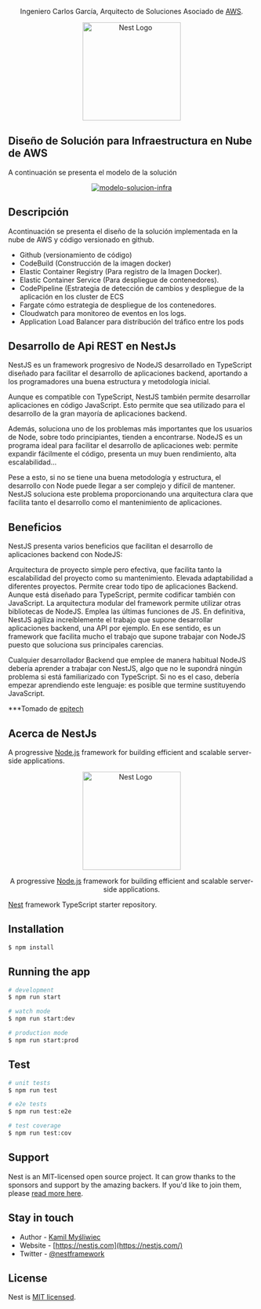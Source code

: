 <p align="center">Ingeniero Carlos García, Arquitecto de Soluciones Asociado de <a href="https://aws.amazon.com/es/" target="_blank">AWS</a>.</p>
<p align="center">
<p align="center">
  <a href="https://www.linkedin.com/in/ingcarlosgarciachacon/" target="blank"><img src="https://media.licdn.com/dms/image/C5603AQHQqJttsF0cJg/profile-displayphoto-shrink_200_200/0/1656990249470?e=1683763200&v=beta&t=B8efnOKuHa1El-fWUwCYhuchgzP7-S70tLNlaF6EgTQ" width="200" alt="Nest Logo" /></a>
</p>

[circleci-image]: https://img.shields.io/circleci/build/github/nestjs/nest/master?token=abc123def456
[circleci-url]: https://circleci.com/gh/nestjs/nest

## Diseño de Solución para Infraestructura en Nube de AWS
<p> A continuación se presenta el modelo de la solución  </p>
<p align="center">
<a href="https://ibb.co/4RWyv8c"><img src="https://i.ibb.co/N2xhD9X/modelo-solucion-infra.png" alt="modelo-solucion-infra" border="0"></a>
</p>

## Descripción

Acontinuación se presenta el diseño de la solución implementada en la nube de AWS y código versionado en github.
 - Github (versionamiento de código)
 - CodeBuild (Construcción de la imagen docker)
 - Elastic Container Registry (Para registro de la Imagen Docker).
 - Elastic Container Service (Para despliegue de contenedores).
 - CodePipeline (Estrategia de detección de cambios y despliegue de la aplicación en los cluster de ECS
 - Fargate cómo estrategia de despliegue de los contenedores.
 - Cloudwatch para monitoreo de eventos en los logs.
 - Application Load Balancer para distribución del tráfico entre los pods


## Desarrollo de Api REST en NestJs

NestJS es un framework progresivo de NodeJS desarrollado en TypeScript diseñado para facilitar el desarrollo de aplicaciones backend, aportando a los programadores una buena estructura y metodología inicial.

Aunque es compatible con TypeScript, NestJS también permite desarrollar aplicaciones en código JavaScript. Esto permite que sea utilizado para el desarrollo de la gran mayoría de aplicaciones backend. 

Además, soluciona uno de los problemas más importantes que los usuarios de Node, sobre todo principiantes, tienden a encontrarse. NodeJS es un programa ideal para facilitar el desarrollo de aplicaciones web: permite expandir fácilmente el código, presenta un muy buen rendimiento, alta escalabilidad… 

Pese a esto, si no se tiene una buena metodología y estructura, el desarrollo con Node puede llegar a ser complejo y difícil de mantener. NestJS soluciona este problema proporcionando una arquitectura clara que facilita tanto el desarrollo como el mantenimiento de aplicaciones. 

## Beneficios

NestJS presenta varios beneficios que facilitan el desarrollo de aplicaciones backend con NodeJS:

Arquitectura de proyecto simple pero efectiva, que facilita tanto la escalabilidad del proyecto como su mantenimiento.
Elevada adaptabilidad a diferentes proyectos. Permite crear todo tipo de aplicaciones Backend.
Aunque está diseñado para TypeScript, permite codificar también con JavaScript.
La arquitectura modular del framework permite utilizar otras bibliotecas de NodeJS.
Emplea las últimas funciones de JS. 
En definitiva, NestJS agiliza increíblemente el trabajo que supone desarrollar aplicaciones backend, una API por ejemplo. En ese sentido, es un framework que facilita mucho el trabajo que supone trabajar con NodeJS puesto que soluciona sus principales carencias. 

Cualquier desarrollador Backend que emplee de manera habitual NodeJS debería aprender a trabajar con NestJS, algo que no le supondrá ningún problema si está familiarizado con TypeScript. Si no es el caso, debería empezar aprendiendo este lenguaje: es posible que termine sustituyendo JavaScript.


<p align="">***Tomado de <a href="https://www.epitech-it.es/nestjs-que-es/#:~:text=NestJS%20presenta%20varios%20beneficios%20que,todo%20tipo%20de%20aplicaciones%20Backend." target="_blank">epitech</a> </p>


## Acerca de NestJs

<p align="">A progressive <a href="http://nodejs.org" target="_blank">Node.js</a> framework for building efficient and scalable server-side applications.</p>

<p align="center">
  <a href="http://nestjs.com/" target="blank"><img src="https://nestjs.com/img/logo-small.svg" width="200" alt="Nest Logo" /></a>
</p>

[circleci-image]: https://img.shields.io/circleci/build/github/nestjs/nest/master?token=abc123def456
[circleci-url]: https://circleci.com/gh/nestjs/nest

  <p align="center">A progressive <a href="http://nodejs.org" target="_blank">Node.js</a> framework for building efficient and scalable server-side applications.</p>
    <p align="center">
  <!--[![Backers on Open Collective](https://opencollective.com/nest/backers/badge.svg)](https://opencollective.com/nest#backer)
  [![Sponsors on Open Collective](https://opencollective.com/nest/sponsors/badge.svg)](https://opencollective.com/nest#sponsor)-->


[Nest](https://github.com/nestjs/nest) framework TypeScript starter repository.

## Installation

```bash
$ npm install
```

## Running the app

```bash
# development
$ npm run start

# watch mode
$ npm run start:dev

# production mode
$ npm run start:prod
```

## Test

```bash
# unit tests
$ npm run test

# e2e tests
$ npm run test:e2e

# test coverage
$ npm run test:cov
```


## Support

Nest is an MIT-licensed open source project. It can grow thanks to the sponsors and support by the amazing backers. If you'd like to join them, please [read more here](https://docs.nestjs.com/support).

## Stay in touch

- Author - [Kamil Myśliwiec](https://kamilmysliwiec.com)
- Website - [https://nestjs.com](https://nestjs.com/)
- Twitter - [@nestframework](https://twitter.com/nestframework)

## License

Nest is [MIT licensed](LICENSE).
